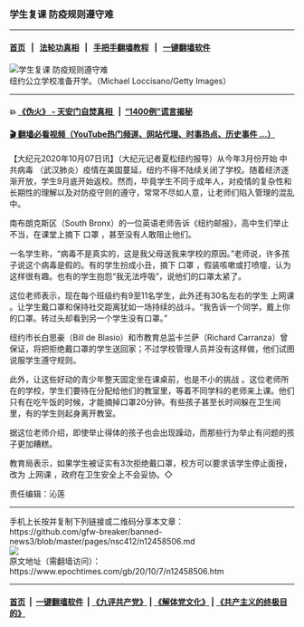### 学生复课 防疫规则遵守难
------------------------

#### [首页](https://github.com/gfw-breaker/banned-news3/blob/master/README.md) &nbsp;&nbsp;|&nbsp;&nbsp; [法轮功真相](https://github.com/begood0513/basic/blob/master/README.md)  &nbsp;&nbsp;|&nbsp;&nbsp; [手把手翻墙教程](https://github.com/gfw-breaker/guides/wiki)  &nbsp;&nbsp;|&nbsp;&nbsp; [一键翻墙软件](https://github.com/gfw-breaker/nogfw/blob/master/README.md)  



<div><img alt="学生复课 防疫规则遵守难" class="attachment-djy_600_400 size-djy_600_400 wp-post-image" src="https://i.epochtimes.com/assets/uploads/2020/10/d892f3f67317b90f59a5ab21d3947ff1-600x400.jpg"/>
<div class="caption">
 纽约公立学校准备开学。（Michael Loccisano/Getty Images）
</div></div><hr/>

#### 💥 [《伪火》 - 天安门自焚真相 ](http://158.247.195.190:10000/videos/blog/weihuo.html)&nbsp; |&nbsp; [“1400例”谎言揭秘  ](http://158.247.195.190:10000/videos/blog/jiexi1400.html)

#### [ 🎬  翻墙必看视频（YouTube热门频道、网站代理、时事热点、历史事件 ...）](https://github.com/gfw-breaker/links/blob/master/banned.md)

<div><p>
 【大纪元2020年10月07日讯】（大纪元记者夏松纽约报导）从今年3月份开始
 <ok href="https://www.epochtimes.com/gb/tag/%E4%B8%AD%E5%85%B1%E7%97%85%E6%AF%92.html">
  中共病毒
 </ok>
 （武汉肺炎）疫情在美国蔓延，纽约不得不陆续关闭了学校。随着经济逐渐开放，学生9月底开始返校。然而，毕竟学生不同于成年人，对疫情的复杂性和长期性的理解以及对防疫守则的遵守，常常不尽如人意，让老师们陷入管理的混乱中。
</p>
<p>
 南布朗克斯区（South Bronx）的一位英语老师告诉《纽约邮报》，高中生们举止不当，在课堂上摘下
 <ok href="https://www.epochtimes.com/gb/tag/%E5%8F%A3%E7%BD%A9.html">
  口罩
 </ok>
 ，甚至没有人敢阻止他们。
</p>
<p>
 一名学生称，“病毒不是真实的，这是我父母送我来学校的原因。”老师说，许多孩子说这个病毒是假的。有的学生扮成小丑，摘下
 <ok href="https://www.epochtimes.com/gb/tag/%E5%8F%A3%E7%BD%A9.html">
  口罩
 </ok>
 ，假装咳嗽或打喷嚏，认为这样很有趣。也有的学生抱怨“我无法呼吸”，说他们的口罩太紧了。
</p>
<p>
 这位老师表示，现在每个班级约有9至11名学生，此外还有30名左右的学生
 <ok href="https://www.epochtimes.com/gb/tag/%E4%B8%8A%E7%BD%91%E8%AF%BE.html">
  上网课
 </ok>
 。让学生戴口罩和保持社交距离犹如一场持续的战斗。“我告诉一个同学，戴上你的口罩。转过头却看到另一个学生没有口罩。”
</p>
<p>
 纽约市长白思豪（Bill de Blasio）和市教育总监卡兰萨（Richard Carranza）曾保证，将把拒绝戴口罩的学生送回家；不过学校管理人员并没有这样做，他们试图说服学生遵守规则。
</p>
<p>
 此外，让这些好动的青少年整天固定坐在课桌前，也是不小的挑战 。这位老师所在的学校，学生们要待在分配给他们的教室里，等着不同学科的老师来上课。他们只有在吃午饭的时候，才能摘掉口罩20分钟。有些孩子甚至长时间躲在卫生间里，有的学生则起身离开教室。
</p>
<p>
 据这位老师介绍，即使举止得体的孩子也会出现躁动，而那些行为举止有问题的孩子更加糟糕。
</p>
<p>
 教育局表示，如果学生被证实有3次拒绝戴口罩，校方可以要求该学生停止面授，改为
 <ok href="https://www.epochtimes.com/gb/tag/%E4%B8%8A%E7%BD%91%E8%AF%BE.html">
  上网课
 </ok>
 ，政府在卫生安全上不会妥协。◇
</p>
<p>
 责任编辑：沁莲
</p>
</div>
<hr/>
手机上长按并复制下列链接或二维码分享本文章：<br/>
https://github.com/gfw-breaker/banned-news3/blob/master/pages/nsc412/n12458506.md <br/>
<a href='https://github.com/gfw-breaker/banned-news3/blob/master/pages/nsc412/n12458506.md'><img src='https://github.com/gfw-breaker/banned-news3/blob/master/pages/nsc412/n12458506.md.png'/></a> <br/>
原文地址（需翻墙访问）：https://www.epochtimes.com/gb/20/10/7/n12458506.htm


------------------------
#### [首页](https://github.com/gfw-breaker/banned-news3/blob/master/README.md) &nbsp;|&nbsp; [一键翻墙软件](https://github.com/gfw-breaker/nogfw/blob/master/README.md) &nbsp;| [《九评共产党》](https://github.com/gfw-breaker/9ping.md/blob/master/README.md#九评之一评共产党是什么) | [《解体党文化》](https://github.com/gfw-breaker/jtdwh.md/blob/master/README.md) | [《共产主义的终极目的》](https://github.com/gfw-breaker/gczydzjmd.md/blob/master/README.md)


<img src='http://gfw-breaker.win/banned-news3/pages/nsc412/n12458506.md' width='0px' height='0px'/>